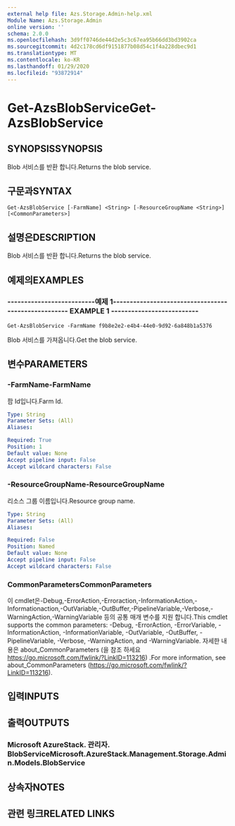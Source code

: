 ```yaml
---
external help file: Azs.Storage.Admin-help.xml
Module Name: Azs.Storage.Admin
online version: ''
schema: 2.0.0
ms.openlocfilehash: 3d9ff0746de44d2e5c3c67ea95b66dd3bd3902ca
ms.sourcegitcommit: 4d2c178cd6df9151877b08d54c1f4a228dbec9d1
ms.translationtype: MT
ms.contentlocale: ko-KR
ms.lasthandoff: 01/29/2020
ms.locfileid: "93872914"
---
```

# <span data-ttu-id="afa20-101">Get-AzsBlobService</span><span class="sxs-lookup"><span data-stu-id="afa20-101">Get-AzsBlobService</span></span>

## <span data-ttu-id="afa20-102">SYNOPSIS</span><span class="sxs-lookup"><span data-stu-id="afa20-102">SYNOPSIS</span></span>
<span data-ttu-id="afa20-103">Blob 서비스를 반환 합니다.</span><span class="sxs-lookup"><span data-stu-id="afa20-103">Returns the blob service.</span></span>

## <span data-ttu-id="afa20-104">구문과</span><span class="sxs-lookup"><span data-stu-id="afa20-104">SYNTAX</span></span>

```
Get-AzsBlobService [-FarmName] <String> [-ResourceGroupName <String>] [<CommonParameters>]
```

## <span data-ttu-id="afa20-105">설명은</span><span class="sxs-lookup"><span data-stu-id="afa20-105">DESCRIPTION</span></span>
<span data-ttu-id="afa20-106">Blob 서비스를 반환 합니다.</span><span class="sxs-lookup"><span data-stu-id="afa20-106">Returns the blob service.</span></span>

## <span data-ttu-id="afa20-107">예제의</span><span class="sxs-lookup"><span data-stu-id="afa20-107">EXAMPLES</span></span>

### <span data-ttu-id="afa20-108">--------------------------예제 1--------------------------</span><span class="sxs-lookup"><span data-stu-id="afa20-108">-------------------------- EXAMPLE 1 --------------------------</span></span>
```
Get-AzsBlobService -FarmName f9b8e2e2-e4b4-44e0-9d92-6a848b1a5376
```

<span data-ttu-id="afa20-109">Blob 서비스를 가져옵니다.</span><span class="sxs-lookup"><span data-stu-id="afa20-109">Get the blob service.</span></span>

## <span data-ttu-id="afa20-110">변수</span><span class="sxs-lookup"><span data-stu-id="afa20-110">PARAMETERS</span></span>

### <span data-ttu-id="afa20-111">-FarmName</span><span class="sxs-lookup"><span data-stu-id="afa20-111">-FarmName</span></span>
<span data-ttu-id="afa20-112">팜 Id입니다.</span><span class="sxs-lookup"><span data-stu-id="afa20-112">Farm Id.</span></span>

```yaml
Type: String
Parameter Sets: (All)
Aliases: 

Required: True
Position: 1
Default value: None
Accept pipeline input: False
Accept wildcard characters: False
```

### <span data-ttu-id="afa20-113">-ResourceGroupName</span><span class="sxs-lookup"><span data-stu-id="afa20-113">-ResourceGroupName</span></span>
<span data-ttu-id="afa20-114">리소스 그룹 이름입니다.</span><span class="sxs-lookup"><span data-stu-id="afa20-114">Resource group name.</span></span>

```yaml
Type: String
Parameter Sets: (All)
Aliases: 

Required: False
Position: Named
Default value: None
Accept pipeline input: False
Accept wildcard characters: False
```

### <span data-ttu-id="afa20-115">CommonParameters</span><span class="sxs-lookup"><span data-stu-id="afa20-115">CommonParameters</span></span>
<span data-ttu-id="afa20-116">이 cmdlet은-Debug,-ErrorAction,-Erroraction,-InformationAction,-Informationaction,-OutVariable,-OutBuffer,-PipelineVariable,-Verbose,-WarningAction,-WarningVariable 등의 공통 매개 변수를 지원 합니다.</span><span class="sxs-lookup"><span data-stu-id="afa20-116">This cmdlet supports the common parameters: -Debug, -ErrorAction, -ErrorVariable, -InformationAction, -InformationVariable, -OutVariable, -OutBuffer, -PipelineVariable, -Verbose, -WarningAction, and -WarningVariable.</span></span> <span data-ttu-id="afa20-117">자세한 내용은 about_CommonParameters (을 참조 하세요 https://go.microsoft.com/fwlink/?LinkID=113216) .</span><span class="sxs-lookup"><span data-stu-id="afa20-117">For more information, see about_CommonParameters (https://go.microsoft.com/fwlink/?LinkID=113216).</span></span>

## <span data-ttu-id="afa20-118">입력</span><span class="sxs-lookup"><span data-stu-id="afa20-118">INPUTS</span></span>

## <span data-ttu-id="afa20-119">출력</span><span class="sxs-lookup"><span data-stu-id="afa20-119">OUTPUTS</span></span>

### <span data-ttu-id="afa20-120">Microsoft AzureStack. 관리자. BlobService</span><span class="sxs-lookup"><span data-stu-id="afa20-120">Microsoft.AzureStack.Management.Storage.Admin.Models.BlobService</span></span>

## <span data-ttu-id="afa20-121">상속자</span><span class="sxs-lookup"><span data-stu-id="afa20-121">NOTES</span></span>

## <span data-ttu-id="afa20-122">관련 링크</span><span class="sxs-lookup"><span data-stu-id="afa20-122">RELATED LINKS</span></span>

